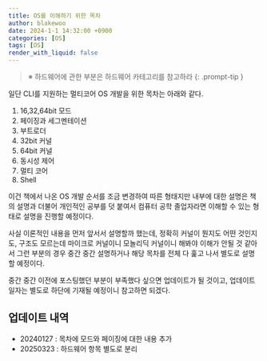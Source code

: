 ```yaml
---
title: OS를 이해하기 위한 목차
author: blakewoo
date: 2024-1-1 14:32:00 +0900
categories: [OS]
tags: [OS]
render_with_liquid: false
---
```


> ※ 하드웨어에 관한 부분은 하드웨어 카테고리를 참고하라
{: .prompt-tip }

일단 CLI를 지원하는 멀티코어 OS 개발을 위한 목차는 아래와 같다.

1. 16,32,64bit 모드
2. 페이징과 세그멘테이션
3. 부트로더
4. 32bit 커널
5. 64bit 커널
6. 동시성 제어
7. 멀티 코어
8. Shell

이건 책에서 나온 OS 개발 순서를 조금 변경하여 따른 형태지만 내부에 대한 설명은 책의 설명과 더불어
개인적인 공부를 덧 붙여서 컴퓨터 공학 졸업자라면 이해할 수 있는 형태로 설명을 진행할 예정이다.

사실 이론적인 내용을 먼저 앞서서 설명할까 했는데, 정확히 커널이 뭔지도 어떤 것인지도, 구조도 모르는데
마이크로 커널이니 모놀리딕 커널이니 해봐야 이해가 안될 것 같아서 그런 부분의 경우 중간 중간 설명하거나
해당 목차를 전체 다 훑고 나서 별도로 설명할 예정이다.

중간 중간 이전에 포스팅했던 부분이 부족했다 싶으면 업데이트가 될 것이고, 업데이트 일자는 별도로 하단에
기재될 예정이니 참고하면 되겠다.


## 업데이트 내역
- 20240127 : 목차에 모드와 페이징에 대한 내용 추가
- 20250323 : 하드웨어 항목 별도로 분리


